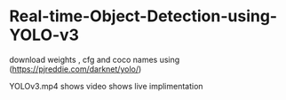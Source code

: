 # Real-time-Object-Detection-using-YOLO-v3

download weights , cfg and coco names using (https://pjreddie.com/darknet/yolo/)

YOLOv3.mp4 shows video shows live implimentation 
